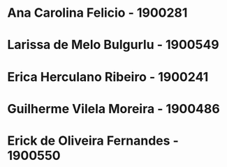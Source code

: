 # Ana Carolina Felicio - 1900281  
# Larissa de Melo Bulgurlu - 1900549  
# Erica Herculano Ribeiro - 1900241  
# Guilherme Vilela Moreira - 1900486  
# Erick de Oliveira Fernandes -  1900550
